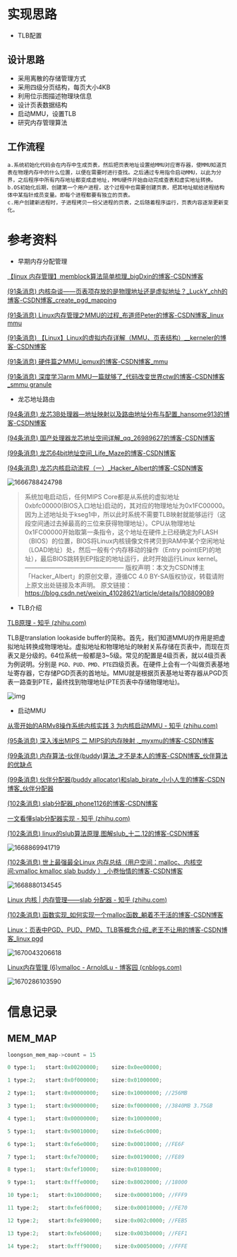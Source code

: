 # 实现思路

- TLB配置

## 设计思路

- 采用离散的存储管理方式
- 采用四级分页结构，每页大小4KB
- 利用位示图描述物理块信息
- 设计页表数据结构
- 启动MMU，设置TLB
- 研究内存管理算法

## 工作流程

    a.系统初始化代码会在内存中生成页表，然后把页表地址设置给MMU对应寄存器，使MMU知道页表在物理内存中的什么位置，以便在需要时进行查找。之后通过专用指令启动MMU，以此为分界，之后程序中所有内存地址都变成虚地址，MMU硬件开始自动完成查表和虚实地址转换。
    b.OS初始化后期，创建第一个用户进程，这个过程中也需要创建页表，把其地址赋给进程结构体中某指针成员变量。即每个进程都要有独立的页表。
    c.用户创建新进程时，子进程拷贝一份父进程的页表，之后随着程序运行，页表内容逐渐更新变化。

# 参考资料

- 早期内存分配管理

[【linux 内存管理】memblock算法简单梳理_bigDxin的博客-CSDN博客](https://blog.csdn.net/zhangwenxinzck/article/details/105307799?spm=1001.2101.3001.6650.2&utm_medium=distribute.pc_relevant.none-task-blog-2%7Edefault%7ECTRLIST%7ERate-2-105307799-blog-124286916.pc_relevant_aa_2&depth_1-utm_source=distribute.pc_relevant.none-task-blog-2%7Edefault%7ECTRLIST%7ERate-2-105307799-blog-124286916.pc_relevant_aa_2&utm_relevant_index=5)

[(91条消息) 内核杂谈——页表项存放的是物理地址还是虚拟地址？_LuckY_chh的博客-CSDN博客_create_pgd_mapping](https://blog.csdn.net/m0_37797953/article/details/113650688?spm=1001.2101.3001.6650.3&utm_medium=distribute.pc_relevant.none-task-blog-2~default~BlogCommendFromBaidu~Rate-3-113650688-blog-101612855.t0_edu_mix&depth_1-utm_source=distribute.pc_relevant.none-task-blog-2~default~BlogCommendFromBaidu~Rate-3-113650688-blog-101612855.t0_edu_mix&utm_relevant_index=4)

[(91条消息) Linux内存管理之MMU的过程_布道师Peter的博客-CSDN博客_linux mmu](https://blog.csdn.net/melody157398/article/details/106846311)

[(91条消息) 【Linux】Linux的虚拟内存详解（MMU、页表结构）__kerneler的博客-CSDN博客](https://blog.csdn.net/qq_38350702/article/details/109508057?spm=1001.2101.3001.6650.5&utm_medium=distribute.pc_relevant.none-task-blog-2~default~BlogCommendFromBaidu~Rate-5-109508057-blog-127061728.pc_relevant_3mothn_strategy_and_data_recovery&depth_1-utm_source=distribute.pc_relevant.none-task-blog-2~default~BlogCommendFromBaidu~Rate-5-109508057-blog-127061728.pc_relevant_3mothn_strategy_and_data_recovery&utm_relevant_index=10)

[(91条消息) 硬件篇之MMU_ipmux的博客-CSDN博客_mmu](https://blog.csdn.net/ipmux/article/details/19167605)

[(91条消息) 深度学习arm MMU一篇就够了_代码改变世界ctw的博客-CSDN博客_smmu granule](https://blog.csdn.net/weixin_42135087/article/details/123573475?spm=1001.2101.3001.6661.1&utm_medium=distribute.pc_relevant_t0.none-task-blog-2~default~CTRLIST~Rate-1-123573475-blog-19167605.pc_relevant_multi_platform_whitelistv3&depth_1-utm_source=distribute.pc_relevant_t0.none-task-blog-2~default~CTRLIST~Rate-1-123573475-blog-19167605.pc_relevant_multi_platform_whitelistv3&utm_relevant_index=1)

- 龙芯地址路由

[(94条消息) 龙芯3B处理器—地址映射以及路由地址分布与配置_hansome913的博客-CSDN博客](https://blog.csdn.net/hansome913/article/details/51476492)

[(94条消息) 国产处理器龙芯地址空间详解_qq_26989627的博客-CSDN博客](https://blog.csdn.net/qq_26989627/article/details/109107667?spm=1001.2101.3001.6650.4&utm_medium=distribute.pc_relevant.none-task-blog-2%7Edefault%7ECTRLIST%7ERate-4-109107667-blog-51476492.pc_relevant_multi_platform_whitelistv4&depth_1-utm_source=distribute.pc_relevant.none-task-blog-2%7Edefault%7ECTRLIST%7ERate-4-109107667-blog-51476492.pc_relevant_multi_platform_whitelistv4&utm_relevant_index=5)

[(99条消息) 龙芯64bit地址空间_Life_Maze的博客-CSDN博客](https://blog.csdn.net/Life_Maze/article/details/97916874?spm=1001.2101.3001.6650.16&utm_medium=distribute.pc_relevant.none-task-blog-2%7Edefault%7EBlogCommendFromBaidu%7ERate-16-97916874-blog-109107667.pc_relevant_aa&depth_1-utm_source=distribute.pc_relevant.none-task-blog-2%7Edefault%7EBlogCommendFromBaidu%7ERate-16-97916874-blog-109107667.pc_relevant_aa&utm_relevant_index=17)

[(94条消息) 龙芯内核启动流程（一）_Hacker_Albert的博客-CSDN博客](https://blog.csdn.net/weixin_41028621/article/details/108809089)

![1666788424798](image/memory/1666788424798.png)

> 系统加电启动后，任何MIPS Core都是从系统的虚拟地址0xbfc00000(BIOS入口地址)启动的，其对应的物理地址为0x1FC00000。因为上述地址处于kseg1中，所以此时系统不需要TLB映射就能够运行（这段空间通过去掉最高的三位来获得物理地址）。CPU从物理地址0x1FC00000开始取第一条指令，这个地址在硬件上已经确定为FLASH（BIOS）的位置，BIOS将Linux内核镜像文件拷贝到RAM中某个空闲地址（LOAD地址）处，然后一般有个内存移动的操作（Entry point(EP)的地址），最后BIOS跳转到EP指定的地址运行，此时开始运行Linux kernel。
> ————————————————
> 版权声明：本文为CSDN博主「Hacker_Albert」的原创文章，遵循CC 4.0 BY-SA版权协议，转载请附上原文出处链接及本声明。
> 原文链接：https://blog.csdn.net/weixin_41028621/article/details/108809089

- TLB介绍

[TLB原理 - 知乎 (zhihu.com)](https://zhuanlan.zhihu.com/p/108425561)

TLB是translation lookaside buffer的简称。首先，我们知道MMU的作用是把虚拟地址转换成物理地址。虚拟地址和物理地址的映射关系存储在页表中，而现在页表又是分级的。64位系统一般都是3~5级。常见的配置是4级页表，就以4级页表为例说明。分别是 `PGD、PUD、PMD、PTE`四级页表。在硬件上会有一个叫做页表基地址寄存器，它存储PGD页表的首地址。MMU就是根据页表基地址寄存器从PGD页表一路查到PTE，最终找到物理地址(PTE页表中存储物理地址)。

![img](https://pic4.zhimg.com/80/v2-70f03a91b02fe51cced8cb57fa30d84b_720w.webp)

- 启动MMU

[从零开始的ARMv8操作系统内核实践 3 为内核启动MMU - 知乎 (zhihu.com)](https://zhuanlan.zhihu.com/p/435684493)

[(95条消息) 深入浅出MIPS 二 MIPS的内存映射 ._myxmu的博客-CSDN博客](https://blog.csdn.net/myxmu/article/details/10513207?spm=1001.2101.3001.6650.2&utm_medium=distribute.pc_relevant.none-task-blog-2~default~CTRLIST~Rate-2-10513207-blog-8630681.pc_relevant_3mothn_strategy_and_data_recovery&depth_1-utm_source=distribute.pc_relevant.none-task-blog-2~default~CTRLIST~Rate-2-10513207-blog-8630681.pc_relevant_3mothn_strategy_and_data_recovery&utm_relevant_index=3)

[(99条消息) 内存算法-伙伴(buddy)算法_才不是本人的博客-CSDN博客_伙伴算法的优缺点](https://blog.csdn.net/helloworld_ptt/article/details/115599230)

[(99条消息) 伙伴分配器(buddy allocator)和slab_birate_小小人生的博客-CSDN博客_伙伴分配器](https://blog.csdn.net/u014183456/article/details/122031750?spm=1001.2101.3001.6650.9&utm_medium=distribute.pc_relevant.none-task-blog-2%7Edefault%7EBlogCommendFromBaidu%7ERate-9-122031750-blog-127184863.pc_relevant_recovery_v2&depth_1-utm_source=distribute.pc_relevant.none-task-blog-2%7Edefault%7EBlogCommendFromBaidu%7ERate-9-122031750-blog-127184863.pc_relevant_recovery_v2&utm_relevant_index=10)

[(102条消息) slab分配器_phone1126的博客-CSDN博客](https://blog.csdn.net/phone1126/article/details/113877347)

[一文看懂slab分配器实现 - 知乎 (zhihu.com)](https://zhuanlan.zhihu.com/p/523241576)

[(102条消息) linux的slub算法原理,图解slub_十二.12的博客-CSDN博客](https://blog.csdn.net/weixin_35748716/article/details/116900414?app_version=5.10.0&code=app_1562916241&csdn_share_tail=%7B%22type%22%3A%22blog%22%2C%22rType%22%3A%22article%22%2C%22rId%22%3A%22116900414%22%2C%22source%22%3A%22weixin_50904351%22%7D&uLinkId=usr1mkqgl919blen&utm_source=app)

![1668869941719](image/memory/1668869941719.png)

[(102条消息) 世上最强最全Linux 内存总结（用户空间：malloc、内核空间:vmalloc kmalloc slab buddy ）_小卷怡情的博客-CSDN博客](https://blog.csdn.net/qq_41945905/article/details/116461064?spm=1001.2101.3001.6650.5&utm_medium=distribute.pc_relevant.none-task-blog-2%7Edefault%7ECTRLIST%7ERate-5-116461064-blog-89521003.pc_relevant_3mothn_strategy_recovery&depth_1-utm_source=distribute.pc_relevant.none-task-blog-2%7Edefault%7ECTRLIST%7ERate-5-116461064-blog-89521003.pc_relevant_3mothn_strategy_recovery&utm_relevant_index=6)

![1668880134545](image/memory/1668880134545.png)

[Linux 内核 | 内存管理——slab 分配器 - 知乎 (zhihu.com)](https://zhuanlan.zhihu.com/p/358891862)

[(102条消息) 函数实现_如何实现一个malloc函数_躺着不干活的博客-CSDN博客](https://blog.csdn.net/weixin_34980267/article/details/112673550)

[Linux：页表中PGD、PUD、PMD、TLB等概念介绍_老王不让用的博客-CSDN博客_linux pgd](https://blog.csdn.net/wangquan1992/article/details/105047639/)

![1670043206618](image/memory/1670043206618.png)

[Linux内存管理 (6)vmalloc - ArnoldLu - 博客园 (cnblogs.com)](https://www.cnblogs.com/arnoldlu/p/8251333.html)

![1670286103590](image/memory/1670286103590.png)

# 信息记录

## MEM_MAP

```c
loongson_mem_map->count = 15

0 type:1;   start:0x00200000;    size:0x0ee00000;

1 type:2;   start:0x0f000000;    size:0x01000000;

2 type:1;   start:0x00000000;    size:0x10000000; //256MB

3 type:1;   start:0x90000000;    size:0xf0000000; //3840MB 3.75GB

4 type:1;   start:0x00000000;    size:0x10000000;

5 type:1;   start:0x90010000;    size:0x6e6c0000;

6 type:1;   start:0xfe6e0000;    size:0x00010000; //FE6F

7 type:1;   start:0xfe700000;    size:0x00190000; //FE89

8 type:1;   start:0xfef10000;    size:0x01080000;

9 type:1;   start:0xfffe0000;    size:0x80020000; //18000

10 type:1;   start:0x100d0000;    size:0x00001000; //FFF9

11 type:2;   start:0xfe6f0000;    size:0x00010000; //FE70

12 type:2;   start:0xfe890000;    size:0x002c0000; //FEB5

13 type:2;   start:0xfeb60000;    size:0x003b0000; //FEF1

14 type:2;   start:0xfff90000;    size:0x00050000; //FFFE
```
